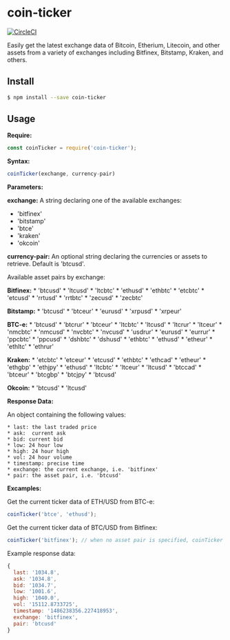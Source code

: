 # coin-ticker

[![CircleCI](https://circleci.com/gh/donbobvanbirt/coin-ticker.svg?style=svg)](https://circleci.com/gh/donbobvanbirt/coin-ticker)

Easily get the latest exchange data of Bitcoin, Etherium, Litecoin, and other assets from a variety of exchanges including Bitfinex, Bitstamp, Kraken, and others.

## Install

```bash
$ npm install --save coin-ticker
```

## Usage
**Require:**
```js
const coinTicker = require('coin-ticker');

```

**Syntax:**
```js
coinTicker(exchange, currency-pair)
```

**Parameters:**

**exchange:**
A string declaring one of the available exchanges:
  * 'bitfinex'
  * 'bitstamp'
  * 'btce'
  * 'kraken'
  * 'okcoin'

**currency-pair:**
An optional string declaring the currencies or assets to retrieve. Default is 'btcusd'.

Available asset pairs by exchange:

**Bitfinex:**
    * 'btcusd'
    * 'ltcusd'
    * 'ltcbtc'
    * 'ethusd'
    * 'ethbtc'
    * 'etcbtc'
    * 'etcusd'
    * 'rrtusd'
    * 'rrtbtc'
    * 'zecusd'
    * 'zecbtc'

**Bitstamp:**
    * 'btcusd'
    * 'btceur'
    * 'eurusd'
    * 'xrpusd'
    * 'xrpeur'

**BTC-e:**
    * 'btcusd'
    * 'btcrur'
    * 'btceur'
    * 'ltcbtc'
    * 'ltcusd'
    * 'ltcrur'
    * 'ltceur'
    * 'nmcbtc'
    * 'nmcusd'
    * 'nvcbtc'
    * 'nvcusd'
    * 'usdrur'
    * 'eurusd'
    * 'eurrur'
    * 'ppcbtc'
    * 'ppcusd'
    * 'dshbtc'
    * 'dshusd'
    * 'ethbtc'
    * 'ethusd'
    * 'etheur'
    * 'ethltc'
    * 'ethrur'

**Kraken:**
    * 'etcbtc'
    * 'etceur'
    * 'etcusd'
    * 'ethbtc'
    * 'ethcad'
    * 'etheur'
    * 'ethgbp'
    * 'ethjpy'
    * 'ethusd'
    * 'ltcbtc'
    * 'ltceur'
    * 'ltcusd'
    * 'btccad'
    * 'btceur'
    * 'btcgbp'
    * 'btcjpy'
    * 'btcusd'

**Okcoin:**
    * 'btcusd'
    * 'ltcusd'


**Response Data:**

  An object containing the following values:

    * last: the last traded price
    * ask:  current ask
    * bid: current bid
    * low: 24 hour low
    * high: 24 hour high
    * vol: 24 hour volume
    * timestamp: precise time
    * exchange: the current exchange, i.e. 'bitfinex'
    * pair: the asset pair, i.e. 'btcusd'


**Excamples:**

Get the current ticker data of ETH/USD from BTC-e:
```js
coinTicker('btce', 'ethusd');
```

Get the current ticker data of BTC/USD from Bitfinex:
```js
coinTicker('bitfinex'); // when no asset pair is specified, coinTicker will default to 'btcusd'
```

Example response data:
```js
{
  last: '1034.8',
  ask: '1034.8',
  bid: '1034.7',
  low: '1001.6',
  high: '1040.0',
  vol: '15112.8733725',
  timestamp: '1486238356.227418953',
  exchange: 'bitfinex',
  pair: 'btcusd'
}
```
